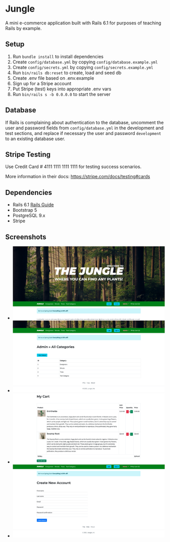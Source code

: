 # Jungle

A mini e-commerce application built with Rails 6.1 for purposes of teaching Rails by example.

## Setup

1. Run `bundle install` to install dependencies
2. Create `config/database.yml` by copying `config/database.example.yml`
3. Create `config/secrets.yml` by copying `config/secrets.example.yml`
4. Run `bin/rails db:reset` to create, load and seed db
5. Create .env file based on .env.example
6. Sign up for a Stripe account
7. Put Stripe (test) keys into appropriate .env vars
8. Run `bin/rails s -b 0.0.0.0` to start the server

## Database

If Rails is complaining about authentication to the database, uncomment the user and password fields from `config/database.yml` in the development and test sections, and replace if necessary the user and password `development` to an existing database user.

## Stripe Testing

Use Credit Card # 4111 1111 1111 1111 for testing success scenarios.

More information in their docs: <https://stripe.com/docs/testing#cards>

## Dependencies

- Rails 6.1 [Rails Guide](http://guides.rubyonrails.org/v6.1/)
- Bootstrap 5
- PostgreSQL 9.x
- Stripe

## Screenshots

- ![Home Page](https://github.com/Kody-Eguchi/jungle-rails/blob/master/docs/jungle-home.png)
- ![Admin Categories](https://github.com/Kody-Eguchi/jungle-rails/blob/master/docs/jungle-admin-categories.png)
- ![Checkout Page](https://github.com/Kody-Eguchi/jungle-rails/blob/master/docs/jungle-checkout.png)
- ![Sign Up Form](https://github.com/Kody-Eguchi/jungle-rails/blob/master/docs/jungle-signup-form.png)
